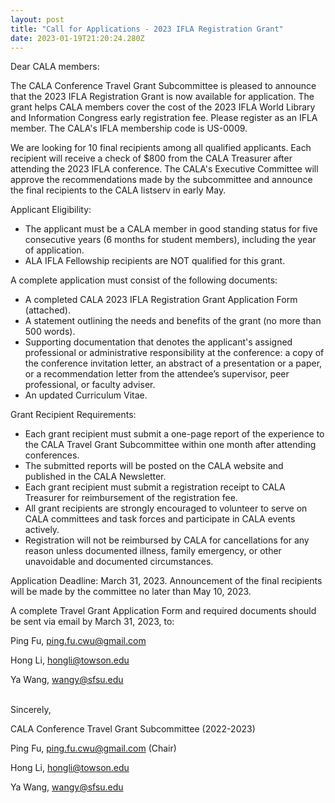 ```yaml
---
layout: post
title: "Call for Applications - 2023 IFLA Registration Grant"
date: 2023-01-19T21:20:24.280Z
---
```

Dear CALA members:

The CALA Conference Travel Grant Subcommittee is pleased to announce that the 2023 IFLA Registration Grant is now available for application. The grant helps CALA members cover the cost of the 2023 IFLA World Library and Information Congress early registration fee. Please register as an IFLA member. The CALA's IFLA membership code is US-0009. 

We are looking for 10 final recipients among all qualified applicants. Each recipient will receive a check of $800 from the CALA Treasurer after attending the 2023 IFLA conference. The CALA's Executive Committee will approve the recommendations made by the subcommittee and announce the final recipients to the CALA listserv in early May.

Applicant Eligibility:
- The applicant must be a CALA member in good standing status for five consecutive years (6 months for student members), including the year of application.
- ALA IFLA Fellowship recipients are NOT qualified for this grant.

A complete application must consist of the following documents:
- A completed CALA 2023 IFLA Registration Grant Application Form (attached).
- A statement outlining the needs and benefits of the grant (no more than 500 words).
- Supporting documentation that denotes the applicant's assigned professional or administrative responsibility at the conference: a copy of the conference invitation letter, an abstract of a presentation or a paper, or a recommendation letter from the attendee’s supervisor, peer professional, or faculty adviser.
- An updated Curriculum Vitae.

Grant Recipient Requirements:
- Each grant recipient must submit a one-page report of the experience to the CALA Travel Grant Subcommittee within one month after attending conferences.
- The submitted reports will be posted on the CALA website and published in the CALA Newsletter.
- Each grant recipient must submit a registration receipt to CALA Treasurer for reimbursement of the registration fee.
- All grant recipients are strongly encouraged to volunteer to serve on CALA committees and task forces and participate in CALA events actively.
- Registration will not be reimbursed by CALA for cancellations for any reason unless documented illness, family emergency, or other unavoidable and documented circumstances.

Application Deadline: March 31, 2023. Announcement of the final recipients will be made by the committee no later than May 10, 2023. 

A complete Travel Grant Application Form and required documents should be sent via email by March 31, 2023, to:  

Ping Fu, [ping.fu.cwu@gmail.com](ping.fu.cwu@gmail.com)

Hong Li, [hongli@towson.edu](hongli@towson.edu)

Ya Wang, [wangy@sfsu.edu](wangy@sfsu.edu)

\
Sincerely,

CALA Conference Travel Grant Subcommittee (2022-2023)  

Ping Fu, ping.fu.cwu@gmail.com (Chair)

Hong Li, hongli@towson.edu

Ya Wang, wangy@sfsu.edu
